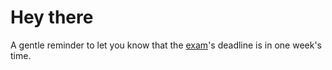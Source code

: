 # Hey there

A gentle reminder to let you know that the [exam](https://interchainacademy.cosmos.network/ida-course/final-exam.html)'s deadline is in one week's time.
